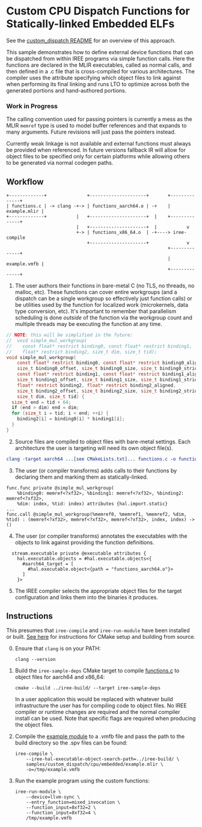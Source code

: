 # Custom CPU Dispatch Functions for Statically-linked Embedded ELFs

See the [custom_dispatch README](/samples/custom_dispatch/README.md) for an
overview of this approach.

This sample demonstrates how to define external device functions that can be
dispatched from within IREE programs via simple function calls. Here the
functions are declared in the MLIR executables, called as normal calls, and
then defined in a .c file that is cross-compiled for various architectures.
The compiler uses the attribute specifying which object files to link against
when performing its final linking and runs LTO to optimize across both the
generated portions and hand-authored portions.

### Work in Progress

The calling convention used for passing pointers is currently a mess as the MLIR
`memref` type is used to model buffer references and that expands to many
arguments. Future revisions will just pass the pointers instead.

Currently weak linkage is not available and external functions must always be
provided when referenced. In future versions fallback IR will allow for object
files to be specified only for certain platforms while allowing others to be
generated via normal codegen paths.

## Workflow

```
+-------------+               +---------------------+       +--------------+
| functions.c | -> clang -+-> | functions_aarch64.o | -+    | example.mlir |
+-------------+           |   +---------------------+  |    +--------------+
                          |   +---------------------+  |           v
                          +-> | functions_x86_64.o  | -+----> iree-compile
                              +---------------------+              v
                                                            +--------------+
                                                            | example.vmfb |
                                                            +--------------+
```

1. The user authors their functions in bare-metal C (no TLS, no threads, no
   malloc, etc). These functions can cover entire workgroups (and a dispatch can
   be a single workgroup so effectively just function calls) or be utilities
   used by the function for localized work (microkernels, data type conversion,
   etc). It's important to remember that parallelism scheduling is done
   _outside_ of the function via the workgroup count and multiple threads may be
   executing the function at any time.

```c
// NOTE: this will be simplified in the future:
//  void simple_mul_workgroup(
//    const float* restrict binding0, const float* restrict binding1,
//    float* restrict binding2, size_t dim, size_t tid);
void simple_mul_workgroup(
    const float* restrict binding0, const float* restrict binding0_aligned,
    size_t binding0_offset, size_t binding0_size, size_t binding0_stride,
    const float* restrict binding1, const float* restrict binding1_aligned,
    size_t binding1_offset, size_t binding1_size, size_t binding1_stride,
    float* restrict binding2, float* restrict binding2_aligned,
    size_t binding2_offset, size_t binding2_size, size_t binding2_stride,
    size_t dim, size_t tid) {
  size_t end = tid + 64;
  if (end > dim) end = dim;
  for (size_t i = tid; i < end; ++i) {
    binding2[i] = binding0[i] * binding1[i];
  }
}
```

2. Source files are compiled to object files with bare-metal settings. Each
   architecture the user is targeting will need its own object file(s).

```cmake
clang -target aarch64 ...[see CMakeLists.txt]... functions.c -o functions_aarch64.o
```

3. The user (or compiler transforms) adds calls to their functions by declaring
   them and marking them as statically-linked.

```mlir
func.func private @simple_mul_workgroup(
    %binding0: memref<?xf32>, %binding1: memref<?xf32>, %binding2: memref<?xf32>,
    %dim: index, %tid: index) attributes {hal.import.static}
...
func.call @simple_mul_workgroup(%memref0, %memref1, %memref2, %dim, %tid) : (memref<?xf32>, memref<?xf32>, memref<?xf32>, index, index) -> ()
```

4. The user (or compiler transforms) annotates the executables with the objects
   to link against providing the function definitions.

```mlir
  stream.executable private @executable attributes {
    hal.executable.objects = #hal.executable.objects<{
      #aarch64_target = [
        #hal.executable.object<{path = "functions_aarch64.o"}>
      ]
    }>
```

5. The IREE compiler selects the appropriate object files for the target
   configuration and links them into the binaries it produces.

## Instructions

This presumes that `iree-compile` and `iree-run-module` have been installed or
built. [See here](https://iree-org.github.io/iree/building-from-source/getting-started/)
for instructions for CMake setup and building from source.

0. Ensure that `clang` is on your PATH:

    ```
    clang --version
    ```

1. Build the `iree-sample-deps` CMake target to compile
   [functions.c](./functions.c) to object files for aarch64 and x86_64:

    ```
    cmake --build ../iree-build/ --target iree-sample-deps
    ```

    In a user application this would be replaced with whatever build
    infrastructure the user has for compiling code to object files. No IREE
    compiler or runtime changes are required and the normal compiler install can
    be used. Note that specific flags are required when producing the object
    files.

2. Compile the [example module](./example.mlir) to a .vmfb file and pass the
   path to the build directory so the .spv files can be found:

    ```
    iree-compile \
        --iree-hal-executable-object-search-path=../iree-build/ \
        samples/custom_dispatch/cpu/embedded/example.mlir \
        -o=/tmp/example.vmfb
    ```

3. Run the example program using the custom functions:

    ```
    iree-run-module \
        --device=llvm-sync \
        --entry_function=mixed_invocation \
        --function_input=8xf32=2 \
        --function_input=8xf32=4 \
        /tmp/example.vmfb
    ```
